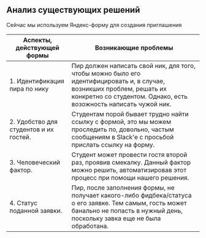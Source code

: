 ## Анализ существующих решений


Сейчас мы используем Яндекс-форму для создания приглашения

| Аспекты, действующей формы | Возникающие проблемы |
| ------------- | ------------ |
| 1. Идентификация пира по нику| Пир должен написать свой ник, для того, чтобы можно было его идентифицировать и, в случае, возникших проблем, решать их конкретно со студентом. Однако, есть возожность написать чужой ник. |
| 2. Удобство для студентов и их гостей. | Студентам порой бывает трудно найти ссылку с формой, это мы можем проследить по, довольно, частым сообщениям в Slack'e с просьбой прислать ссылку на форму. |
| 3. Человеческий фактор. | Студент может провести гостя второй раз, проявив смекалку. Данный фактор можно решить, автоматизировав этот процесс при помощи нашего решения. |
| 4. Статус поданной заявки. | Пир, после заполнения формы, не получает какого-либо фидбека/статуса о его заявке. Тем самым, гость может банально не попасть в нужный день, поскольку завка еще не была обработана. |
